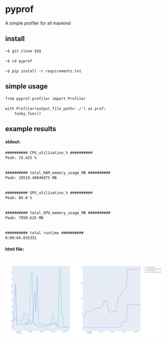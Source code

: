 # pyprof
A simple profiler for all mankind 

## install
```
~$ git clone $$$

~$ cd pyprof

~$ pip install -r requirements.txt
```

## simple usage

```
from pyprof.profiler import Profiler

with Profiler(output_file_path='./') as prof:
    funky_func()
```

## example results

#### stdout:

```
########## CPU_utilization_% ##########
Peak: 74.425 %


########## total_RAM_memory_usage_MB ##########
Peak: 19519.48046875 MB


########## GPU_utilization_% ##########
Peak: 84.0 %


########## total_GPU_memory_usage_MB ##########
Peak: 7950.625 MB


########## total runtime ##########
0:00:04.035351
```

#### html file:

![example_plot.png](doc/example_plot.png)
